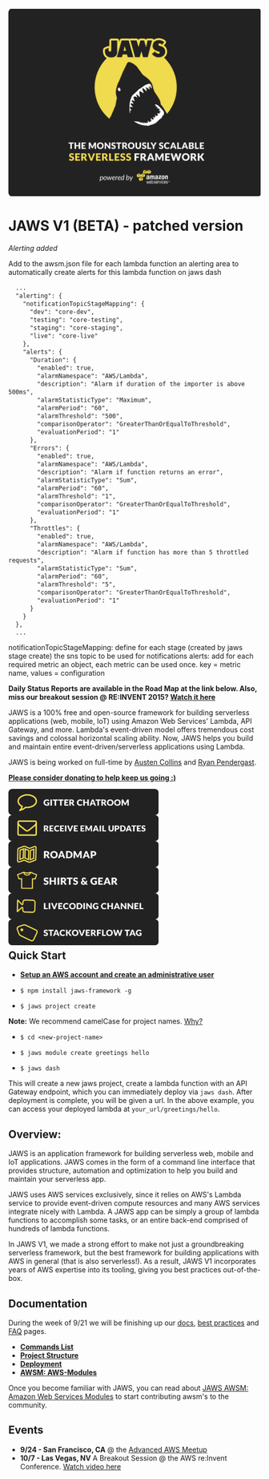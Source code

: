 ![JAWS stack javascript aws node.js express auroradb dynamodb lambda](img/jaws_framework_logo_animated_xl.gif)

JAWS V1 (BETA) - patched version
=================================

*Alerting added*

Add to the awsm.json file for each lambda function an alerting area to automatically create alerts for this lambda function on jaws dash

```
  ...
  "alerting": {
    "notificationTopicStageMapping": {
      "dev": "core-dev",
      "testing": "core-testing",
      "staging": "core-staging",
      "live": "core-live"
    },
    "alerts": {
      "Duration": {
        "enabled": true,
        "alarmNamespace": "AWS/Lambda",
        "description": "Alarm if duration of the importer is above 500ms",
        "alarmStatisticType": "Maximum",
        "alarmPeriod": "60",
        "alarmThreshold": "500",
        "comparisonOperator": "GreaterThanOrEqualToThreshold",
        "evaluationPeriod": "1"
      },
      "Errors": {
        "enabled": true,
        "alarmNamespace": "AWS/Lambda",
        "description": "Alarm if function returns an error",
        "alarmStatisticType": "Sum",
        "alarmPeriod": "60",
        "alarmThreshold": "1",
        "comparisonOperator": "GreaterThanOrEqualToThreshold",
        "evaluationPeriod": "1"
      },
      "Throttles": {
        "enabled": true,
        "alarmNamespace": "AWS/Lambda",
        "description": "Alarm if function has more than 5 throttled requests",
        "alarmStatisticType": "Sum",
        "alarmPeriod": "60",
        "alarmThreshold": "5",
        "comparisonOperator": "GreaterThanOrEqualToThreshold",
        "evaluationPeriod": "1"
      }
    }
  },
  ...
```

notificationTopicStageMapping: define for each stage (created by jaws stage create) the sns topic to be used for notifications
alerts: add for each required metric an object, each metric can be used once. key = metric name, values = configuration


**Daily Status Reports are available in the Road Map at the link below.  Also, miss our breakout session @ RE:INVENT 2015? [Watch it here](https://www.youtube.com/watch?v=D_U6luQ6I90&feature=youtu.be)**

JAWS is a 100% free and open-source framework for building serverless applications (web, mobile, IoT) using Amazon Web Services' Lambda, API Gateway, and more.  Lambda's event-driven model offers tremendous cost savings and colossal horizontal scaling ability.  Now, JAWS helps you build and maintain entire event-driven/serverless applications using Lambda.

JAWS is being worked on full-time by [Austen Collins](https://twitter.com/austencollins) and [Ryan Pendergast](https://twitter.com/rynop).

**[Please consider donating to help keep us going :)](https://cash.me/$jawsframework)**

<a class="frame" href="https://gitter.im/jaws-framework/JAWS?utm_source=badge&utm_medium=badge&utm_campaign=pr-badge" target="_blank"><img src="img/jaws_gitter_chatroom.png" align="left" width="300"></a>

<br/><br/>

<a href="http://github.us11.list-manage1.com/subscribe?u=b4fad36768cab222f88338995&id=5f8407dded" target="_blank"><img src="img/jaws_email_list.png" align="left" width="300"></a>

<br/><br/>

<a href="https://docs.google.com/document/d/1SeTgtsQc620vcwgGMZ4F2yuWVf-A3JmpTn1VT8pKYsA/edit?usp=sharing" target="_blank"><img src="img/jaws_roadmap.png" align="left" width="300"></a>

<br/><br/>

<a href="http://teespring.com/jaws_og" target="_blank"><img src="img/jaws_shirts.png" align="left" width="300"></a>

<br/><br/>

<a href="https://www.livecoding.tv/jaws/" target="_blank"><img src="img/jaws_livecoding_channel.png" align="left" width="300"></a>

<br/><br/>

<a href="http://stackoverflow.com/questions/tagged/jaws" target="_blank"><img src="img/jaws_stackoverflow_tag.png" align="left" width="300"></a>

<br/><br/><br/>

## Quick Start

*  **[Setup an AWS account and create an administrative user](./docs/account_setup.md)**

*  ```$ npm install jaws-framework -g```

*  ```$ jaws project create```

 **Note:** We recommend camelCase for project names. [Why?](./docs/best_practices.md#project-names)

*  ```$ cd <new-project-name>```

*  ```$ jaws module create greetings hello```

* ```$ jaws dash```

This will create a new jaws project, create a lambda function with an API Gateway endpoint, which you can immediately deploy via
`jaws dash`.  After deployment is complete, you will be given a url.  In the above example, you can access your
deployed lambda at `your_url/greetings/hello`.

## Overview:

JAWS is an application framework for building serverless web, mobile and IoT applications.  JAWS comes in the form of a command line interface that provides structure, automation and optimization to help you build and maintain your serverless app.

JAWS uses AWS services exclusively, since it relies on AWS's Lambda service to provide event-driven compute resources and many AWS services integrate nicely with Lambda.  A JAWS app can be simply a group of lambda functions to accomplish some tasks, or an entire back-end comprised of hundreds of lambda functions.

In JAWS V1, we made a strong effort to make not just a groundbreaking serverless framework, but the best framework for building applications with AWS in general (that is also serverless!).  As a result, JAWS V1 incorporates years of AWS expertise into its tooling, giving you best practices out-of-the-box.

## Documentation

During the week of 9/21 we will be finishing up our [docs](./docs/), [best practices](./docs/best_practices.md) and [FAQ](./docs/FAQ.md) pages.

* **[Commands List](docs/commands.md)**
* **[Project Structure](docs/project_structure.md)**
* **[Deployment](docs/deployment.md)**
* **[AWSM: AWS-Modules](docs/aws_modules.md)**

Once you become familiar with JAWS, you can read about [JAWS AWSM: Amazon Web Services Modules](https://github.com/awsm-org/awsm) to start contributing awsm's to the community.

## Events

* **9/24 - San Francisco, CA** @ the [Advanced AWS Meetup](http://www.meetup.com/AdvancedAWS/)
* **10/7 - Las Vegas, NV** A Breakout Session @ the AWS re:Invent Conference. [Watch video here](https://www.youtube.com/watch?v=D_U6luQ6I90&feature=youtu.be)
